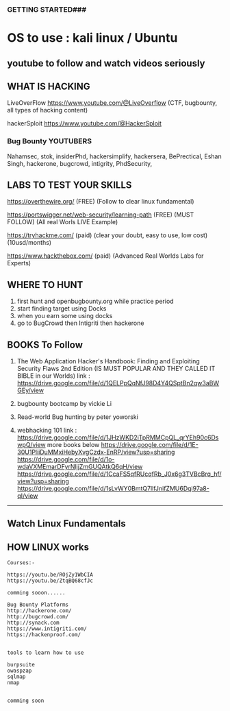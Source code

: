 ### GETTING STARTED###

# OS to use : kali linux / Ubuntu

youtube to follow and watch videos seriously
--------------------------------------------

## WHAT IS HACKING

LiveOverFlow
https://www.youtube.com/@LiveOverflow (CTF, bugbounty, all types of hacking content)

hackerSploit
https://www.youtube.com/@HackerSploit 

### Bug Bounty YOUTUBERS

Nahamsec,
stok,
insiderPhd,
hackersimplify,
hackersera,
BePrectical,
Eshan Singh,
hackerone,
bugcrowd,
intigrity,
PhdSecurity,

LABS TO TEST YOUR SKILLS
-------------------------
https://overthewire.org/ (FREE) (Follow to clear linux fundamental)

https://portswigger.net/web-security/learning-path (FREE) (MUST FOLLOW) (All real Worls LIVE Example)

https://tryhackme.com/ (paid) (clear your doubt, easy to use, low cost) (10usd/months)

https://www.hackthebox.com/ (paid) (Advanced Real Worlds Labs for Experts)

WHERE TO HUNT
-------------
1) first hunt and openbugbounty.org while practice period
2) start finding target using Docks 
3) when you earn some using docks
4) go to BugCrowd then Intigriti then hackerone

BOOKS To Follow
---------------
1) The Web Application Hacker's Handbook: Finding and Exploiting Security Flaws 2nd Edition (IS MUST POPULAR AND THEY CALLED IT BIBLE in our Worlds)
link : https://drive.google.com/file/d/1QELPpQqNfJ98D4Y4QSptBn2qw3aBWGEy/view
2) bugbounty bootcamp by vickie Li 

3) Read-world Bug hunting by peter yoworski
4)  webhacking 101 
link : https://drive.google.com/file/d/1JHzWKD2iTpRMMCpQL_qrYEh90c6DswpQ/view
more books below
https://drive.google.com/file/d/1E-30U1PliiDuMMxiHebyXvgCzdx-EnRP/view?usp=sharing
https://drive.google.com/file/d/1o-wdaVXMEmarDFyrNljjZmGUQAtkQ6qH/view
https://drive.google.com/file/d/1CcaFS5qfRUcqfRb_J0x6g3TVBcBrq_hf/view?usp=sharing
https://drive.google.com/file/d/1sLvWY0BmtQ7llfJnifZMU6Dqi97a8-qI/view

________________________
Watch Linux Fundamentals
------------------------


HOW LINUX works
---------------
~~~~~~~~~~~~~~~
Courses:- 

https://youtu.be/ROjZy1WbCIA
https://youtu.be/ZtqBQ68cfJc

comming sooon......

Bug Bounty Platforms
http://hackerone.com/
http://bugcrowd.com/
http://synack.com
https://www.intigriti.com/
https://hackenproof.com/


tools to learn how to use

burpsuite 
owaspzap
sqlmap
nmap


comming soon
